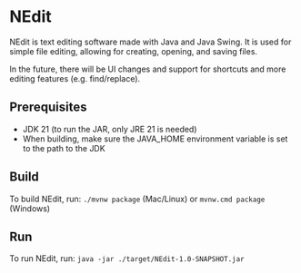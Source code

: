 # NEdit

NEdit is text editing software made with Java and Java Swing. It is used for simple file editing, allowing for creating, opening, and saving files.

In the future, there will be UI changes and support for shortcuts and more editing features (e.g. find/replace).

## Prerequisites

* JDK 21 (to run the JAR, only JRE 21 is needed)
* When building, make sure the JAVA_HOME environment variable is set to the path to the JDK

## Build

To build NEdit, run: `./mvnw package` (Mac/Linux) or `mvnw.cmd package` (Windows)

## Run

To run NEdit, run: `java -jar ./target/NEdit-1.0-SNAPSHOT.jar`